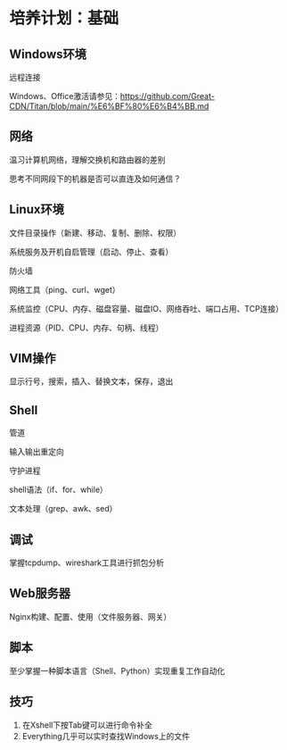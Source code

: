 
# 培养计划：基础



## Windows环境

远程连接

Windows、Office激活请参见：https://github.com/Great-CDN/Titan/blob/main/%E6%BF%80%E6%B4%BB.md



## 网络

温习计算机网络，理解交换机和路由器的差别

思考不同网段下的机器是否可以直连及如何通信？



## Linux环境

文件目录操作（新建、移动、复制、删除、权限）

系统服务及开机自启管理（启动、停止、查看）

防火墙

网络工具（ping、curl、wget）

系统监控（CPU、内存、磁盘容量、磁盘IO、网络吞吐、端口占用、TCP连接）

进程资源（PID、CPU、内存、句柄、线程）



## VIM操作

显示行号，搜索，插入、替换文本，保存，退出



## Shell

管道

输入输出重定向

守护进程

shell语法（if、for、while）

文本处理（grep、awk、sed）



## 调试

掌握tcpdump、wireshark工具进行抓包分析



## Web服务器

Nginx构建、配置、使用（文件服务器、网关）



## 脚本

至少掌握一种脚本语言（Shell、Python）实现重复工作自动化



## 技巧

1. 在Xshell下按Tab键可以进行命令补全
2. Everything几乎可以实时查找Windows上的文件

